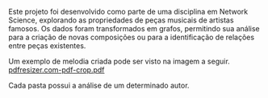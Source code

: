 Este projeto foi desenvolvido como parte de uma disciplina em Network Science, explorando as propriedades de peças musicais de artistas famosos. Os dados foram transformados em grafos, permitindo sua análise para a criação de novas composições ou para a identificação de relações entre peças existentes.

Um exemplo de melodia criada pode ser visto na imagem a seguir.
[pdfresizer.com-pdf-crop.pdf](https://github.com/user-attachments/files/18967873/pdfresizer.com-pdf-crop.pdf)

Cada pasta possui a análise de um determinado autor.
